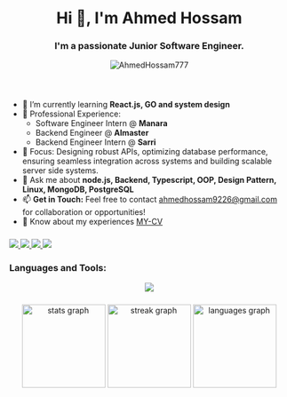 <h1 align="center">Hi 👋, I'm Ahmed Hossam</h1>

###

<h3 align="center">I'm a passionate Junior Software Engineer.</h3>

<p align="center"> <img src="https://komarev.com/ghpvc/?username=AhmedHossam777&label=Profile%20views&color=0e75b6&style=flat" alt="AhmedHossam777"/> </p>

###

<br clear="both">

- 🌱 I’m currently learning **React.js, GO and system design**
- 💼 Professional Experience:
    - Software Engineer Intern @ **Manara**
    - Backend Engineer  @ **Almaster**
    - Backend Engineer Intern @ **Sarri**
- 🔧 Focus: Designing robust APIs, optimizing database performance, ensuring seamless integration across systems and building scalable server side systems. 
- 💬 Ask me about **node.js, Backend, Typescript, OOP, Design Pattern, Linux, MongoDB, PostgreSQL**
- 📫 **Get in Touch:** Feel free to contact [ahmedhossam9226@gmail.com](mailto:ahmedhossam9226@gmail.com) for collaboration or opportunities!
- 📄 Know about my experiences [MY-CV](https://drive.google.com/file/d/1waKw3a4ly9L9NPGrF7_ck9cih7xaT-lm/view?usp=sharing)



###

<div align="left">
  <a href="https://instagram.com/ahmed_hossam111" target="_blank">
    <img src="https://skillicons.dev/icons?i=instagram&perline=7" />
  </a>
  <a href="mailto:ahmedhossam9226@gmail.com" target="_blank">
    <img src="https://skillicons.dev/icons?i=gmail&perline=7" />
  </a>
  <a href="https://linkedin.com/in/ahmed-hossam-8319a1214/" target="_blank">
    <img src="https://skillicons.dev/icons?i=linkedin&perline=7" />
  </a>
   <a href="https://dev.to/ahmedhossam777/" target="_blank">
    <img src="https://skillicons.dev/icons?i=devto&perline=7" />
  </a>
</div>

###
<h3 align="left">Languages and Tools:</h3>
<p align="center">
  <a href="https://skillicons.dev">
    <img src="https://skillicons.dev/icons?i=git,vim,linux,vscode,css,html,py,redis,md,postman,react,bootstrap,redhat,cpp,js,ts,postgres,nestjs,mysql,mongodb,docker,prisma,nodejs,expressjs,obsidian,rabbitmq" />
  </a>
</p>

###

<div align="center">
  <img src="https://github-readme-stats.vercel.app/api?username=AhmedHossam777&hide_title=false&hide_rank=false&show_icons=true&include_all_commits=true&count_private=true&disable_animations=false&theme=dark&locale=en&hide_border=false" height="150" alt="stats graph"  />
  <img src="https://streak-stats.demolab.com?user=AhmedHossam777&locale=en&mode=daily&theme=dark&hide_border=false&border_radius=5" height="150" alt="streak graph"  />
  <img src="https://github-readme-stats.vercel.app/api/top-langs?username=AhmedHossam777&locale=en&hide_title=false&layout=compact&card_width=320&langs_count=5&theme=dark&hide_border=false" height="150" alt="languages graph"  />
</div>

###

###
